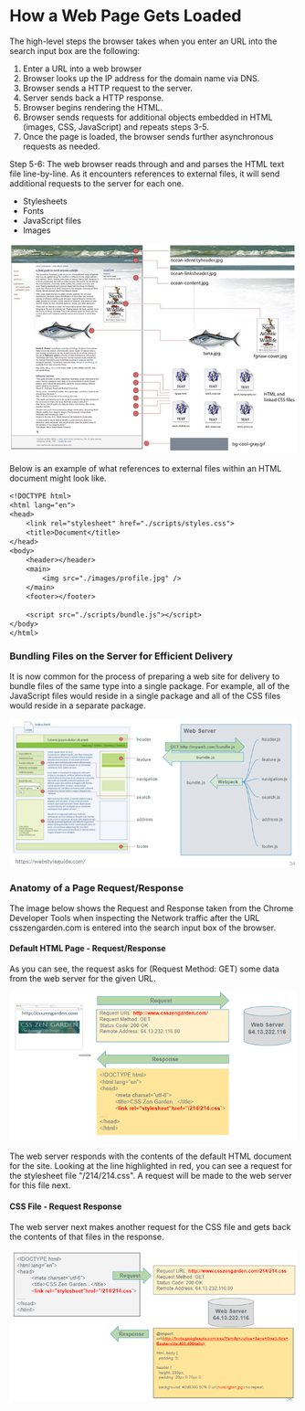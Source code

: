 # How a Web Page Gets Loaded

The high-level steps the browser takes when you enter an URL into the search input box are the following:

1. Enter a URL into a web browser
2. Browser looks up the IP address for the domain name via DNS.
3. Browser sends a HTTP request to the server.
4. Server sends back a HTTP response.
5. Browser begins rendering the HTML.
6. Browser sends requests for additional objects embedded in HTML \(images, CSS, JavaScript\) and repeats steps 3-5.
7. Once the page is loaded, the browser sends further asynchronous requests as needed.

Step 5-6: The web browser reads through and and parses the HTML text file line-by-line. As it encounters references to external files, it will send additional requests to the server for each one.

* Stylesheets
* Fonts
* JavaScript files
* Images

![](../.gitbook/assets/image%20%2836%29.png)

Below is an example of what references to external files within an HTML document might look like. 

```markup
<!DOCTYPE html>
<html lang="en">
<head>
    <link rel="stylesheet" href="./scripts/styles.css">
    <title>Document</title>
</head>
<body>
    <header></header>
    <main>
        <img src="./images/profile.jpg" />
    </main>
    <footer></footer>
    
    <script src="./scripts/bundle.js"></script>
</body>
</html>

```

### Bundling Files on the Server for Efficient Delivery

It is now common for the process of preparing a web site for delivery to bundle files of the same type into a single package. For example, all of the JavaScript files would reside in a single package and all of the CSS files would reside in a separate package. 

![](../.gitbook/assets/image%20%2862%29.png)

### Anatomy of a Page Request/Response

The image below shows the Request and Response taken from the Chrome Developer Tools when inspecting the Network traffic after the URL csszengarden.com is entered into the search input box of the browser.

#### Default HTML Page - Request/Response

As you can see, the request asks for \(Request Method: GET\) some data from the web server for the given URL.

![](../.gitbook/assets/image%20%28124%29.png)

The web server responds with the contents of the default HTML document for the site. Looking at the line highlighted in red, you can see a request for the stylesheet file "/214/214.css". A request will be made to the web server for this file next.

#### CSS File - Request Response

The web server next makes another request for the CSS file and gets back the contents of that files in the response. 

![](../.gitbook/assets/image%20%28158%29.png)

